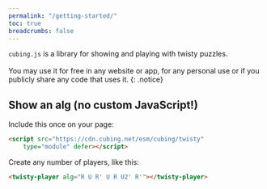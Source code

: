 ```yaml
---
permalink: "/getting-started/"
toc: true
breadcrumbs: false
---
```


  <script src="https://cdn.cubing.net/esm/cubing/twisty" type="module" defer></script>
  <script type="module" defer>
    import { experimentalSetShareAllNewRenderers } from "https://cdn.cubing.net/esm/cubing/twisty";
    experimentalSetShareAllNewRenderers(true);
  </script>

`cubing.js` is a library for showing and playing with twisty puzzles. 
<br><br>
You may use it for free in any website or app, for any personal use or if you publicly share any code that uses it.
{: .notice} 

## Show an alg (no custom JavaScript!)


Include this once on your page:
```html
<script src="https://cdn.cubing.net/esm/cubing/twisty" 
    type="module" defer></script>
```
Create any number of players, like this:
```html
<twisty-player alg="R U R' U R U2' R'"></twisty-player>
```

<twisty-player alg="R U R' U R U2' R'">
        </twisty-player>